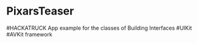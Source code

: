 # PixarsTeaser
#HACKATRUCK App example for the classes of Building Interfaces #UIKit #AVKit framework
